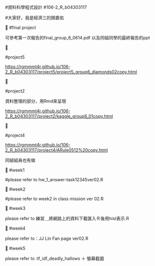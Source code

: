 #資料科學程式設計
#106-2_R_b04303117


#大家好，我是經濟三的顏嘉佑

:school_satchel:
#final project

可參考第一次報告的final_group_6_0614.pdf
以及同組同學的最終報告的ppt

:school_satchel:

#project5

https://rgmmmt4r.github.io/106-2_R_b04303117/project5/project5_group6_diamonds02copy.html

:school_satchel:

#project2

資料整理的部分，用Rmd來呈現

https://rgmmmt4r.github.io/106-2_R_b04303117/project2/kaggle_group6_01copy.html

:school_satchel:

#project4

https://rgmmmt4r.github.io/106-2_R_b04303117/project4/ARule0512%20copy.html

同組組員也有做

:school_satchel:
#week1

#please refer to hw_1_answer-task12345ver02.R

:school_satchel:
#week2


#please refer to week2 in class mission ver 02.R

:school_satchel:
#week3

please refer to 練習＿將網路上的資料下載匯入Ｒ後用hist表示.R

:school_satchel:
#week4

please refer to：JJ Lin Fan page ver02.R

:school_satchel:
#week5

please refer to :tf_idf_deadly_hallows ＋ 螢幕截圖






